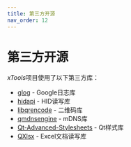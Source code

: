 ```yaml
---
title: 第三方开源
nav_order: 12
---
```


# 第三方开源

*xTools*项目使用了以下第三方库：

* [glog] - Google日志库
* [hidapi] - HID读写库
* [libqrencode] - 二维码库
* [qmdnsengine] - mDNS库
* [Qt-Advanced-Stylesheets] - Qt样式库
* [QXlsx] - Excel文档读写库

[glog]: https://github.com/google/glog
[hidapi]: https://github.com/libusb/hidapi
[libqrencode]: https://github.com/fukuchi/libqrencode
[qmdnsengine]: https://github.com/nitroshare/qmdnsengine
[Qt-Advanced-Stylesheets]: https://github.com/githubuser0xFFFF/Qt-Advanced-Stylesheets
[QXlsx]: https://github.com/QtExcel/QXlsx
